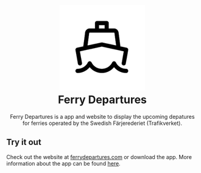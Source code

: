 <h1 align="center">
  <img src="https://raw.githubusercontent.com/FerryDepartures/FerryDepartures_docs/master/logo/icon.svg" width="224px"/><br/>
  Ferry Departures
</h1>
<p align="center">Ferry Departures is a app and website to display the upcoming depatures for ferries operated by the Swedish Färjerederiet (Trafikverket).</p>

## Try it out

Check out the website at <a href="https://ferrydepartures.com">ferrydepartures.com</a> or download the app. More information about the app can be found <a href="https://github.com/FerryDepartures/FerryDepartures_app#try-the-app">here</a>.
